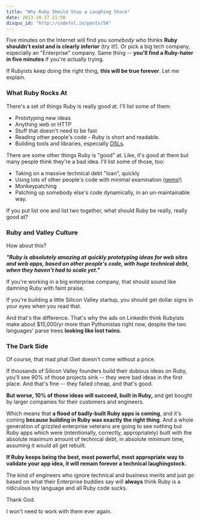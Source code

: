 ```yaml
---
title: "Why Ruby Should Stay a Laughing Stock"
date: 2013-10-27 21:50
disqus_id: "http://codefol.io/posts/56"
---
```

Five minutes on the Internet will find you <i>somebody</i> who thinks <b>Ruby shouldn't exist and is clearly inferior</b> (try it!). Or pick a big tech company, especially an "Enterprise" company. Same thing -- <b>you'll find a Ruby-hater in five minutes</b> if you're actually trying.

If Rubyists keep doing the right thing, <b>this will be true forever</b>. Let me explain.

### What Ruby Rocks At

There's a set of things Ruby is really good at. I'll list some of them:

* Prototyping new ideas
* Anything web or HTTP
* Stuff that doesn't need to be fast
* Reading other people's code - Ruby is short and readable.
* Building tools and libraries, especially <a href="http://en.wikipedia.org/wiki/Domain-specific_language">DSLs</a>.

There are some other things Ruby is "good" at. Like, it's good at them but many people think they're a bad idea. I'll list some of those, too:

<!-- more -->

* Taking on a massive technical debt "loan", quickly
* Using lots of other people's code with minimal examination (<a href="http://rubygems.org">gems</a>!)
* Monkeypatching
* Patching up somebody else's code dynamically, in an un-maintainable way.

If you put list one and list two together, what should Ruby be really, really good at?

### Ruby and Valley Culture

How about this?

<b><i>"Ruby is absolutely amazing at quickly prototyping ideas for web sites and web apps, based on other people's code, with huge technical debt, when they haven't had to scale yet."</i></b>

If you're working in a big enterprise company, that should sound like damning Ruby with faint praise.

If you're building a little Silicon Valley startup, you should get dollar signs in your eyes when you read that.

And that's the difference. That's why the ads on LinkedIn think Rubyists make about $15,000/yr more than Pythonistas right now, despite the two languages' parse trees <b>looking like lost twins</b>.

### The Dark Side

Of course, that mad phat l3wt doesn't come without a price.

If thousands of Silicon Valley founders build their dubious ideas on Ruby, you'll see 90% of those projects sink -- they were bad ideas in the first place. And that's fine -- they failed cheap, and that's good.

<b>But worse, 10% of those ideas will succeed, built in Ruby,</b> and get bought by larger companies for their customers and engineers.

Which means that <b>a flood of badly-built Ruby apps is coming</b>, and it's coming <b>because building in Ruby was exactly the right thing</b>. And a whole generation of grizzled enterprise veterans are going to see nothing but Ruby apps which were (intentionally, correctly, appropriately) built with the absolute maximum amount of technical debt, in absolute minimum time, assuming it would all get rebuilt.

<b>If Ruby keeps being the best, most powerful, most appropriate way to validate your app idea, it will remain forever a technical laughingstock.</b>

The kind of engineers who ignore technical and business merits and just go based on what their Enterprise buddies say will <b>always</b> think Ruby is a ridiculous toy language and all Ruby code sucks.

Thank God.

I won't need to work with them ever again.

